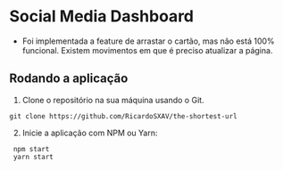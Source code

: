 # Social Media Dashboard

* Foi implementada a feature de arrastar o cartão, mas não está 100% funcional. Existem movimentos em que é preciso atualizar a página.

## Rodando a aplicação

1. Clone o repositório na sua máquina usando o Git.

```
git clone https://github.com/RicardoSXAV/the-shortest-url
```

2. Inicie a aplicação com NPM ou Yarn:

```
 npm start
 yarn start
```
